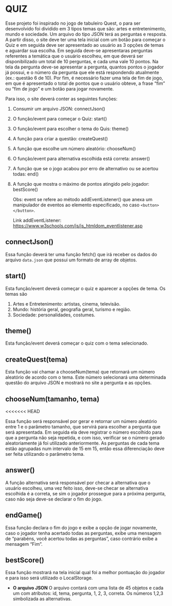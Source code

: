 # QUIZ

Esse projeto foi inspirado no jogo de tabuleiro Quest, o para ser desenvolvido foi dividido em 3 tipos temas que são: artes e entretenimento, mundo e sociedade. Um arquivo do tipo JSON terá as perguntas e resposta. A partir disso, o site deve ter uma tela inicial com um botão para começar o Quiz e em seguida deve ser apresentado ao usuário as 3 opções de temas e aguardar sua escolha. Em seguida deve-se apresentaras perguntas referentes a temática que o usuário escolheu, em que deverá ser disponibilizado um total de 10 perguntas, e cada uma vale 10 pontos. Na tela da pergunta deve-se apresentar a pergunta, quantos pontos o jogador já possui, e o número da pergunta que ele está respondendo atualmente (ex.: questão 6 de 10). Por fim, é necessário fazer uma tela de fim de jogo, em que é apresentado o total de pontos que o usuário obteve, a frase “fim” ou “fim de jogo” e um botão para jogar novamente.

Para isso, o site deverá conter as seguintes funções:

1. Consumir um arquivo JSON: connectJson()
2. O função/event para começar o Quiz: start()
3. O função/event para escolher o tema do Quis: theme()
4. A função para criar a questão: createQuest()
5. A função que escolhe um número aleatório: chooseNum()
6. O função/event para alternativa escolhida está correta: answer()
7. A função que se o jogo acabou por erro de alternativo ou se acertou todas: end()
8. A função que mostra o máximo de pontos atingido pelo jogador: bestScore()

    Obs: event se refere ao método addEventListener() que anexa um manipulador de eventos ao elemento especificado, no caso `<button></button>`.

    Link addEventListener: https://www.w3schools.com/js/js_htmldom_eventlistener.asp

## connectJson()

Essa função deverá ter uma função fetch() que irá receber os dados do arquivo `data.json` que possui um formato de array de objetos.

## start()

Esta função/event deverá começar o quiz e aparecer a opções de tema. Os temas são

1. Artes e Entretenimento: artistas, cinema, televisão.
2. Mundo: história geral, geografia geral, turismo e região.
3. Sociedade: personalidades, costumes.

## theme()

Esta função/event deverá começar o quiz com o tema selecionado.

## createQuest(tema)

Esta função vai chamar a chooseNum(tema) que retornará um número aleatório de acordo com o tema. Este número selecionará uma determinada questão do arquivo JSON e mostrará no site a pergunta e as opções.

## chooseNum(tamanho, tema)

<<<<<<< HEAD

Essa função será responsável por gerar e retornar um número aleatório entre 1 e o parâmetro tamanho, que servirá para escolher a pergunta que será apresentada. Em seguida ela deve registrar o número escolhido para que a pergunta não seja repetida, e com isso, verificar se o número gerado aleatoriamente já foi utilizado anteriormente.
As perguntas de cada tema estão agrupadas num intervalo de 15 em 15, então essa diferenciação deve ser feita utilizando o parâmetro tema.

## answer()

A função alternativa será responsável por checar a alternativa que o usuário escolheu, uma vez feito isso, deve-se checar se alternativa escolhida é a correta, se sim o jogador prossegue para a próxima pergunta, caso não seja deve-se declarar o fim do jogo.

## endGame()

Essa função declara o fim do jogo e exibe a opção de jogar novamente, caso o jogador tenha acertado todas as perguntas, exibe uma mensagem de “parabéns, você acertou todas as perguntas”, caso contrário exibe a mensagem “Fim”.

## bestScore()

Essa função mostrará na tela inicial qual foi a melhor pontuação do jogador e para isso será utilizado o LocalStorage.

-   **O arquivo JSON**
    O arquivo contará com uma lista de 45 objetos e cada um com atributos: id, tema, pergunta, 1, 2, 3, correta. Os números 1,2,3 simbolizada as alternativas.

